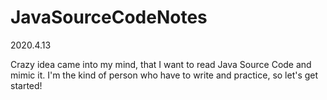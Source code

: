 # JavaSourceCodeNotes

2020.4.13

Crazy idea came into my mind, that I want to read Java Source Code and mimic it. I'm the kind of person who have to write and practice, so let's get started!

